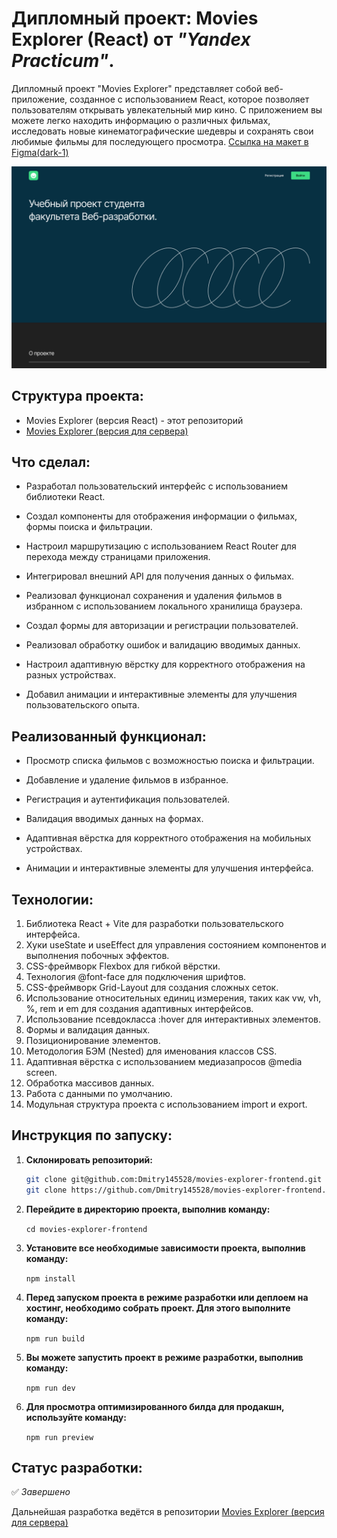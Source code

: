 # Дипломный проект: Movies Explorer (React) от _"Yandex Practicum"_.

Дипломный проект "Movies Explorer" представляет собой веб-приложение, созданное с использованием React, которое позволяет пользователям открывать увлекательный мир кино. С приложением вы можете легко находить информацию о различных фильмах, исследовать новые кинематографические шедевры и сохранять свои любимые фильмы для последующего просмотра. [Ссылка на макет в Figma(dark-1)](https://www.figma.com/file/6FMWkB94wE7KTkcCgUXtnC/%D0%94%D0%B8%D0%BF%D0%BB%D0%BE%D0%BC%D0%BD%D1%8B%D0%B9-%D0%BF%D1%80%D0%BE%D0%B5%D0%BA%D1%82?type=design&node-id=1-6015&mode=design&t=QrcqYAWl02BAIGYW-0)

<img src="./src/images/Screen.png">

## Структура проекта:

* Movies Explorer (версия React) - этот репозиторий 
* [Movies Explorer (версия для сервера)](https://github.com/Dmitry145528/movies-explorer-api)

## Что сделал:

* Разработал пользовательский интерфейс с использованием библиотеки React.

* Создал компоненты для отображения информации о фильмах, формы поиска и фильтрации.

* Настроил маршрутизацию с использованием React Router для перехода между страницами приложения.

* Интегрировал внешний API для получения данных о фильмах.

* Реализовал функционал сохранения и удаления фильмов в избранном с использованием локального хранилища браузера.

* Создал формы для авторизации и регистрации пользователей.

* Реализовал обработку ошибок и валидацию вводимых данных.

* Настроил адаптивную вёрстку для корректного отображения на разных устройствах.

* Добавил анимации и интерактивные элементы для улучшения пользовательского опыта.

## Реализованный функционал:

* Просмотр списка фильмов с возможностью поиска и фильтрации.

* Добавление и удаление фильмов в избранное.

* Регистрация и аутентификация пользователей.

* Валидация вводимых данных на формах.

* Адаптивная вёрстка для корректного отображения на мобильных устройствах.

* Анимации и интерактивные элементы для улучшения интерфейса.

## Технологии:

1. Библиотека React + Vite для разработки пользовательского интерфейса.
2. Хуки useState и useEffect для управления состоянием компонентов и выполнения побочных эффектов.
3. CSS-фреймворк Flexbox для гибкой вёрстки.
4. Технология @font-face для подключения шрифтов.
5. CSS-фреймворк Grid-Layout для создания сложных сеток.
6. Использование относительных единиц измерения, таких как vw, vh, %, rem и em для создания адаптивных интерфейсов.
7. Использование псевдокласса :hover для интерактивных элементов.
8. Формы и валидация данных.
9. Позиционирование элементов.
10. Методология БЭМ (Nested) для именования классов CSS.
11. Адаптивная вёрстка с использованием медиазапросов @media screen.
12. Обработка массивов данных.
13. Работа с данными по умолчанию.
14. Модульная структура проекта с использованием import и export.

## Инструкция по запуску:

1. **Склонировать репозиторий:**
   ```sh
   git clone git@github.com:Dmitry145528/movies-explorer-frontend.git
   git clone https://github.com/Dmitry145528/movies-explorer-frontend.git

2. **Перейдите в директорию проекта, выполнив команду:**

   `cd movies-explorer-frontend`

3. **Установите все необходимые зависимости проекта, выполнив команду:**

   `npm install`

4. **Перед запуском проекта в режиме разработки или деплоем на хостинг, необходимо собрать проект. Для этого выполните команду:**

    `npm run build`

5.  **Вы можете запустить проект в режиме разработки, выполнив команду:**

    `npm run dev`

6. **Для просмотра оптимизированного билда для продакшн, используйте команду:**

    `npm run preview`

## Статус разработки:

✅ _Завершено_

Дальнейшая разработка ведётся в репозитории [Movies Explorer (версия для сервера)](https://github.com/Dmitry145528/movies-explorer-api)